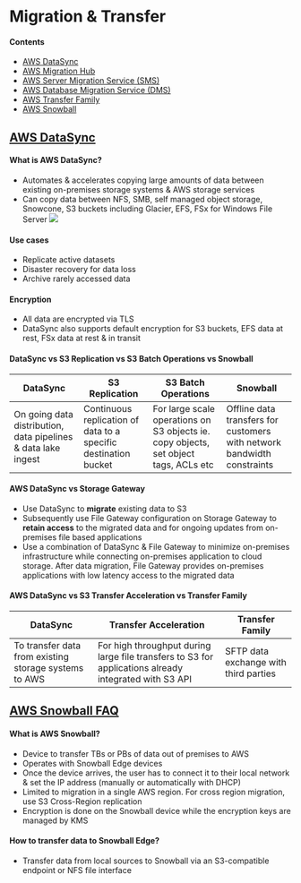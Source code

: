 # Migration & Transfer
#### Contents
- [AWS DataSync]()
- [AWS Migration Hub]()
- [AWS Server Migration Service (SMS)]()
- [AWS Database Migration Service (DMS)]()
- [AWS Transfer Family]()
- [AWS Snowball](https://github.com/alxojy/AWS-SAA-C02/blob/main/migration-transfer/README.md#aws-snowball-faq)

## [AWS DataSync](https://aws.amazon.com/datasync/faqs/)
#### What is AWS DataSync?
- Automates & accelerates copying large amounts of data between existing on-premises storage systems & AWS storage services
- Can copy data between NFS, SMB, self managed object storage, Snowcone, S3 buckets including Glacier, EFS, FSx for Windows File Server
![](https://d1.awsstatic.com/aws-datasync-how-it-works-diagram-transfer-data-from-on-premises-to-AWS.348efd1b0f93399ea4edc7b6fd02a86d115b70e4.png)

#### Use cases
- Replicate active datasets
- Disaster recovery for data loss
- Archive rarely accessed data

#### Encryption
- All data are encrypted via TLS
- DataSync also supports default encryption for S3 buckets, EFS data at rest, FSx data at rest & in transit

#### DataSync vs S3 Replication vs S3 Batch Operations vs Snowball
DataSync | S3 Replication | S3 Batch Operations | Snowball
----|----|----|----
On going data distribution, data pipelines & data lake ingest | Continuous replication of data to a specific destination bucket | For large scale operations on S3 objects ie. copy objects, set object tags, ACLs etc | Offline data transfers for customers with network bandwidth constraints 

#### AWS DataSync vs Storage Gateway 
- Use DataSync to **migrate** existing data to S3
- Subsequently use File Gateway configuration on Storage Gateway to **retain access** to the migrated data and for ongoing updates from on-premises file based applications
- Use a combination of DataSync & File Gateway to minimize on-premises infrastructure while connecting on-premises application to cloud storage. After data migration, File Gateway provides on-premises applications with low latency access to the migrated data

#### AWS DataSync vs S3 Transfer Acceleration vs Transfer Family
DataSync | Transfer Acceleration | Transfer Family
----|----|----
To transfer data from existing storage systems to AWS | For high throughput during large file transfers to S3 for applications already integrated with S3 API | SFTP data exchange with third parties

## [AWS Snowball FAQ](https://aws.amazon.com/snowball/faqs/)
#### What is AWS Snowball?
- Device to transfer TBs or PBs of data out of premises to AWS
- Operates with Snowball Edge devices
- Once the device arrives, the user has to connect it to their local network & set the IP address (manually or automatically with DHCP)
- Limited to migration in a single AWS region. For cross region migration, use S3 Cross-Region replication
- Encryption is done on the Snowball device while the encryption keys are managed by KMS

#### How to transfer data to Snowball Edge?
- Transfer data from local sources to Snowball via an S3-compatible endpoint or NFS file interface
